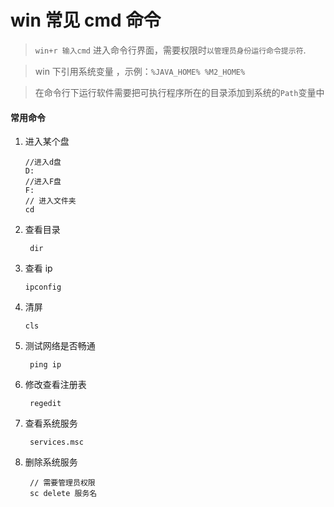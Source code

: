 # win 常见 cmd 命令

> `win+r 输入cmd` 进入命令行界面，需要权限时`以管理员身份运行命令提示符`.

> win 下引用系统变量 ，示例：`%JAVA_HOME% %M2_HOME%`

> 在命令行下运行软件需要把可执行程序所在的目录添加到系统的`Path`变量中

#### 常用命令

1. 进入某个盘

   ```
   //进入d盘
   D:
   //进入F盘
   F:
   // 进入文件夹
   cd
   ```

2. 查看目录

   ```
    dir
   ```

3. 查看 ip

   ```
   ipconfig
   ```

4. 清屏

   ```
   cls
   ```

5. 测试网络是否畅通

   ```
    ping ip
   ```

6. 修改查看注册表

   ```
    regedit
   ```

7. 查看系统服务

   ```
    services.msc
   ```

8. 删除系统服务

   ```
    // 需要管理员权限
    sc delete 服务名
   ```

